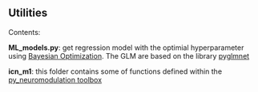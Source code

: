 ## Utilities

Contents:

**ML_models.py**: get regression model with the optimial hyperparameter using [Bayesian Optimization](https://github.com/fmfn/BayesianOptimization). The GLM are based on the library [pyglmnet](https://github.com/glm-tools/pyglmnet)

**icn_m1**: this folder contains some of functions defined within the [py_neuromodulation toolbox](https://github.com/neuromodulation/py_neuromodulation)

